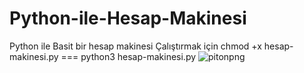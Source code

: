 # Python-ile-Hesap-Makinesi
Python ile Basit bir hesap makinesi 
Çalıştırmak için
chmod +x hesap-makinesi.py ===
python3 hesap-makinesi.py
![pitonpng](https://github.com/azatdicle/Python-ile-Hesap-Makinesi/assets/75863129/b4120841-aa5b-49ab-a379-c20c8247ac15)
